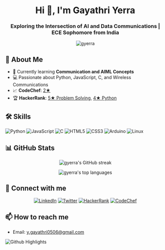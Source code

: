 <h1 align="center">Hi 👋, I'm Gayathri Yerra</h1>
<h3 align="center">Exploring the Intersection of AI and Data Communications | ECE Sophomore from India</h3>

<p align="center">
  <img src="https://komarev.com/ghpvc/?username=gyerra&label=Profile%20views&color=0e75b6&style=flat" alt="gyerra" />
</p>

## 🚀 About Me
- 🌱 Currently learning **Communication and AIML Concepts**
- 💻 Passionate about Python, JavaScript, C, and Wireless Communications
- 📈 **CodeChef**: [2★](https://www.codechef.com/users/gayathri_yerra)
- 🏆 **HackerRank**: [5★ Problem Solving](https://www.hackerrank.com/profile/y_gayathri0506), [4★ Python](https://www.hackerrank.com/profile/y_gayathri0506)

## 🛠 Skills
![Python](https://img.shields.io/badge/-Python-3776AB?style=flat-square&logo=python&logoColor=white)
![JavaScript](https://img.shields.io/badge/-JavaScript-F7DF1E?style=flat-square&logo=javascript&logoColor=black)
![C](https://img.shields.io/badge/-C-A8B9CC?style=flat-square&logo=c&logoColor=white)
![HTML5](https://img.shields.io/badge/-HTML5-E34F26?style=flat-square&logo=html5&logoColor=white)
![CSS3](https://img.shields.io/badge/-CSS3-1572B6?style=flat-square&logo=css3&logoColor=white)
![Arduino](https://img.shields.io/badge/-Arduino-00979D?style=flat-square&logo=arduino&logoColor=white)
![Linux](https://img.shields.io/badge/-Linux-FCC624?style=flat-square&logo=linux&logoColor=black)

## 📊 GitHub Stats
<p align="center">
  <img src="https://github-readme-streak-stats.herokuapp.com/?user=gyerra&theme=dark" alt="gyerra's GitHub streak"/>
</p>

<p align="center">
  <img src="https://github-readme-stats.vercel.app/api/top-langs/?username=gyerra&layout=compact&theme=dark&hide=html,css" alt="gyerra's top languages" />
</p>

## 🤝 Connect with me
<p align="center">
  <a href="https://linkedin.com/in/gayathri-yerra" target="_blank"><img src="https://img.shields.io/badge/-LinkedIn-0077B5?style=flat-square&logo=linkedin&logoColor=white" alt="LinkedIn"/></a>
  <a href="https://twitter.com/gayathri__yerra" target="_blank"><img src="https://img.shields.io/badge/-Twitter-1DA1F2?style=flat-square&logo=twitter&logoColor=white" alt="Twitter"/></a>
  <a href="https://www.hackerrank.com/profile/y_gayathri0506" target="_blank"><img src="https://img.shields.io/badge/-HackerRank-2EC866?style=flat-square&logo=hackerrank&logoColor=white" alt="HackerRank"/></a>
  <a href="https://www.codechef.com/users/gayathri_yerra" target="_blank"><img src="https://img.shields.io/badge/-CodeChef-5B4638?style=flat-square&logo=codechef&logoColor=white" alt="CodeChef"/></a>
</p>

## 📫 How to reach me
- Email: y.gayathri0506@gmail.com

![Github Highlights](https://greptile-stats.vercel.app/api/widget/gyerra/highlights)

